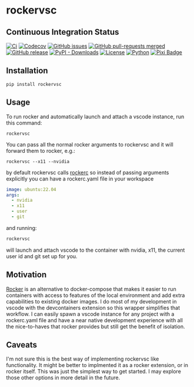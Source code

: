 # rockervsc

## Continuous Integration Status

[![Ci](https://github.com/blooop/rockervsc/actions/workflows/ci.yml/badge.svg?branch=main)](https://github.com/blooop/rockervsc/actions/workflows/ci.yml?query=branch%3Amain)
[![Codecov](https://codecov.io/gh/blooop/rockervsc/branch/main/graph/badge.svg?token=Y212GW1PG6)](https://codecov.io/gh/blooop/rockervsc)
[![GitHub issues](https://img.shields.io/github/issues/blooop/rockervsc.svg)](https://GitHub.com/blooop/rockervsc/issues/)
[![GitHub pull-requests merged](https://badgen.net/github/merged-prs/blooop/rockervsc)](https://github.com/blooop/rockervsc/pulls?q=is%3Amerged)
[![GitHub release](https://img.shields.io/github/release/blooop/rockervsc.svg)](https://GitHub.com/blooop/rockervsc/releases/)
[![PyPI - Downloads](https://img.shields.io/pypi/dm/rockervsc)](https://pypistats.org/packages/rockervsc)
[![License](https://img.shields.io/github/license/blooop/rockervsc)](https://opensource.org/license/mit/)
[![Python](https://img.shields.io/badge/python-3.8%20%7C%203.9%20%7C%203.10%20%7C%203.11%20%7C%203.12-blue)](https://www.python.org/downloads/)
[![Pixi Badge](https://img.shields.io/endpoint?url=https://raw.githubusercontent.com/prefix-dev/pixi/main/assets/badge/v0.json)](https://pixi.sh)

## Installation

```
pip install rockervsc
```

## Usage

To run rocker and automatically launch and attach a vscode instance, run this command:

```
rockervsc 
```

You can pass all the normal rocker arguments to rockervsc and it will forward them to rocker, e.g.:

```
rockervsc --x11 --nvidia
```

by default rockervsc calls [rockerc](https://github.com/blooop/rockerc) so instead of passing arguments explicitly you can have a rockerc.yaml file in your workspace

```yaml
image: ubuntu:22.04
args:
  - nvidia
  - x11 
  - user 
  - git 

```

and running:
```bash
rockervsc
```

will launch and attach vscode to the container with nvidia, x11, the current user id and git set up for you.


## Motivation

[Rocker](https://github.com/osrf/rocker) is an alternative to docker-compose that makes it easier to run containers with access to features of the local environment and add extra capabilities to existing docker images.  I do most of my development in vscode with the devcontainers extension so this wrapper simplifies that workflow.  I can easily spawn a vscode instance for any project with a rockerc.yaml file and have a near native development experience with all the nice-to-haves that rocker provides but still get the benefit of isolation. 

## Caveats

I'm not sure this is the best way of implementing rockervsc like functionality.  It might be better to implmented it as a rocker extension, or in rocker itself.  This was just the simplest way to get started. I may explore those other options in more detail in the future. 
